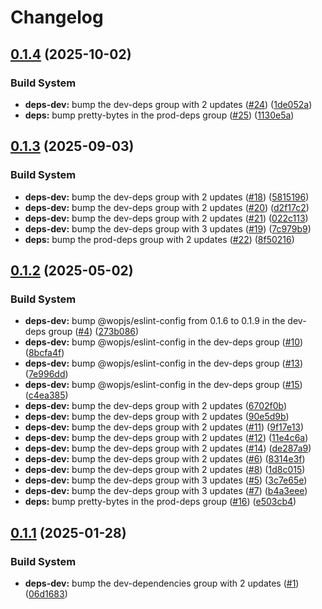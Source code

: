# Changelog

## [0.1.4](https://github.com/wopjs/gzip-size/compare/v0.1.3...v0.1.4) (2025-10-02)


### Build System

* **deps-dev:** bump the dev-deps group with 2 updates ([#24](https://github.com/wopjs/gzip-size/issues/24)) ([1de052a](https://github.com/wopjs/gzip-size/commit/1de052aef312d920a751db3e2532e7e07e26735f))
* **deps:** bump pretty-bytes in the prod-deps group ([#25](https://github.com/wopjs/gzip-size/issues/25)) ([1130e5a](https://github.com/wopjs/gzip-size/commit/1130e5aa9468222e37e3fc2eaa880393dbb0eb85))

## [0.1.3](https://github.com/wopjs/gzip-size/compare/v0.1.2...v0.1.3) (2025-09-03)


### Build System

* **deps-dev:** bump the dev-deps group with 2 updates ([#18](https://github.com/wopjs/gzip-size/issues/18)) ([5815196](https://github.com/wopjs/gzip-size/commit/58151968fbae066ae5bdd33e699ce37f06777f39))
* **deps-dev:** bump the dev-deps group with 2 updates ([#20](https://github.com/wopjs/gzip-size/issues/20)) ([d2f17c2](https://github.com/wopjs/gzip-size/commit/d2f17c2c15d720ce11a36f45c3fd873eafcd9f0b))
* **deps-dev:** bump the dev-deps group with 2 updates ([#21](https://github.com/wopjs/gzip-size/issues/21)) ([022c113](https://github.com/wopjs/gzip-size/commit/022c113afc9b572f475b5036cce6239e700e9f29))
* **deps-dev:** bump the dev-deps group with 3 updates ([#19](https://github.com/wopjs/gzip-size/issues/19)) ([7c979b9](https://github.com/wopjs/gzip-size/commit/7c979b96c792a48c24c06b38473d92c6496c2980))
* **deps:** bump the prod-deps group with 2 updates ([#22](https://github.com/wopjs/gzip-size/issues/22)) ([8f50216](https://github.com/wopjs/gzip-size/commit/8f5021602ff81e56451d37362541050ae225774e))

## [0.1.2](https://github.com/wopjs/gzip-size/compare/v0.1.1...v0.1.2) (2025-05-02)


### Build System

* **deps-dev:** bump @wopjs/eslint-config from 0.1.6 to 0.1.9 in the dev-deps group ([#4](https://github.com/wopjs/gzip-size/issues/4)) ([273b086](https://github.com/wopjs/gzip-size/commit/273b0867134f0394491498e78f37874b6fc2fb72))
* **deps-dev:** bump @wopjs/eslint-config in the dev-deps group ([#10](https://github.com/wopjs/gzip-size/issues/10)) ([8bcfa4f](https://github.com/wopjs/gzip-size/commit/8bcfa4f692c5334ab174b22035928df9d1a2b867))
* **deps-dev:** bump @wopjs/eslint-config in the dev-deps group ([#13](https://github.com/wopjs/gzip-size/issues/13)) ([7e996dd](https://github.com/wopjs/gzip-size/commit/7e996dd8a4c1868de1c2d6829d854cdab1a41fed))
* **deps-dev:** bump @wopjs/eslint-config in the dev-deps group ([#15](https://github.com/wopjs/gzip-size/issues/15)) ([c4ea385](https://github.com/wopjs/gzip-size/commit/c4ea3851a34c2a800732d93c82e2b8f7174fe9a5))
* **deps-dev:** bump the dev-deps group with 2 updates ([6702f0b](https://github.com/wopjs/gzip-size/commit/6702f0b16604f30d8b66eb3506121e47215c9cb8))
* **deps-dev:** bump the dev-deps group with 2 updates ([90e5d9b](https://github.com/wopjs/gzip-size/commit/90e5d9bf61d59ea9613f0e4ae9995d818404ee40))
* **deps-dev:** bump the dev-deps group with 2 updates ([#11](https://github.com/wopjs/gzip-size/issues/11)) ([9f17e13](https://github.com/wopjs/gzip-size/commit/9f17e13ee738d71227a02cfe428c373f937a3789))
* **deps-dev:** bump the dev-deps group with 2 updates ([#12](https://github.com/wopjs/gzip-size/issues/12)) ([11e4c6a](https://github.com/wopjs/gzip-size/commit/11e4c6a7c7ec453b604fbe08b29bb6b03553bcfb))
* **deps-dev:** bump the dev-deps group with 2 updates ([#14](https://github.com/wopjs/gzip-size/issues/14)) ([de287a9](https://github.com/wopjs/gzip-size/commit/de287a9e4894e99a314e9bb15eeba729b04a2660))
* **deps-dev:** bump the dev-deps group with 2 updates ([#6](https://github.com/wopjs/gzip-size/issues/6)) ([8314e3f](https://github.com/wopjs/gzip-size/commit/8314e3f0d9a90457e46af2b293fb22048f289cfc))
* **deps-dev:** bump the dev-deps group with 2 updates ([#8](https://github.com/wopjs/gzip-size/issues/8)) ([1d8c015](https://github.com/wopjs/gzip-size/commit/1d8c01597e7b2a8c95d9b510987ef040684ea056))
* **deps-dev:** bump the dev-deps group with 3 updates ([#5](https://github.com/wopjs/gzip-size/issues/5)) ([3c7e65e](https://github.com/wopjs/gzip-size/commit/3c7e65e88bd02f775e40552d8317a6aec97c6f56))
* **deps-dev:** bump the dev-deps group with 3 updates ([#7](https://github.com/wopjs/gzip-size/issues/7)) ([b4a3eee](https://github.com/wopjs/gzip-size/commit/b4a3eee78cf9d53897d289a0e4963472f86d0558))
* **deps:** bump pretty-bytes in the prod-deps group ([#16](https://github.com/wopjs/gzip-size/issues/16)) ([e503cb4](https://github.com/wopjs/gzip-size/commit/e503cb4cd23733811d727566a07b40d1cc2ff038))

## [0.1.1](https://github.com/wopjs/gzip-size/compare/v0.1.0...v0.1.1) (2025-01-28)


### Build System

* **deps-dev:** bump the dev-dependencies group with 2 updates ([#1](https://github.com/wopjs/gzip-size/issues/1)) ([06d1683](https://github.com/wopjs/gzip-size/commit/06d16838757f0a9cdfadb47c258d3942c1c917e5))
